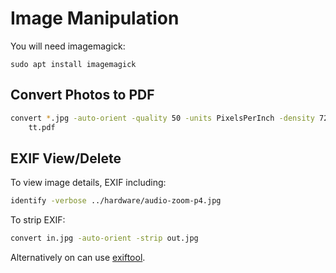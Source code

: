 # Image Manipulation

You will need imagemagick:

```
sudo apt install imagemagick
```

## Convert Photos to PDF

```sh
convert *.jpg -auto-orient -quality 50 -units PixelsPerInch -density 72x72 \
    tt.pdf
```

## EXIF View/Delete

To view image details, EXIF including:

```sh
identify -verbose ../hardware/audio-zoom-p4.jpg
```

To strip EXIF:

```sh
convert in.jpg -auto-orient -strip out.jpg
```

Alternatively on can use [exiftool](../apps/cli-exiftool.html).
